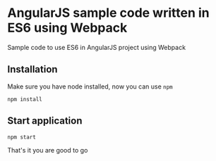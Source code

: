 # AngularJS sample code written in ES6 using Webpack
Sample code to use ES6 in AngularJS project using Webpack

## Installation
Make sure you have node installed, now you can use `npm`

`npm install`

## Start application
`npm start`

That's it you are good to go
